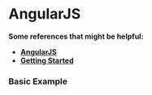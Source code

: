 # AngularJS

**Some references that might be helpful:**

- **<a href="https://angularjs.org/" target="_blank">AngularJS</a>**
- **<a href="https://docs.angularjs.org/misc/started" target="_blank">Getting Started</a>**

### Basic Example